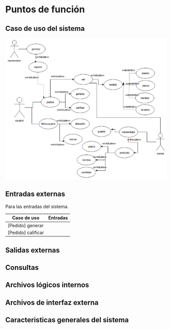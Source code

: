 # Puntos de función

## Caso de uso del sistema

![Feria Uml](/imagenes/feria_casos_de_uso.png)


## Entradas externas

Para las entradas del sistema.

Caso de uso          |Entradas
---------------------|----------
[Pedido] generar     |
[Pedido] calificar   |



## Salidas externas

## Consultas

## Archivos lógicos internos

## Archivos de interfaz externa

## Caracteristicas generales del sistema


